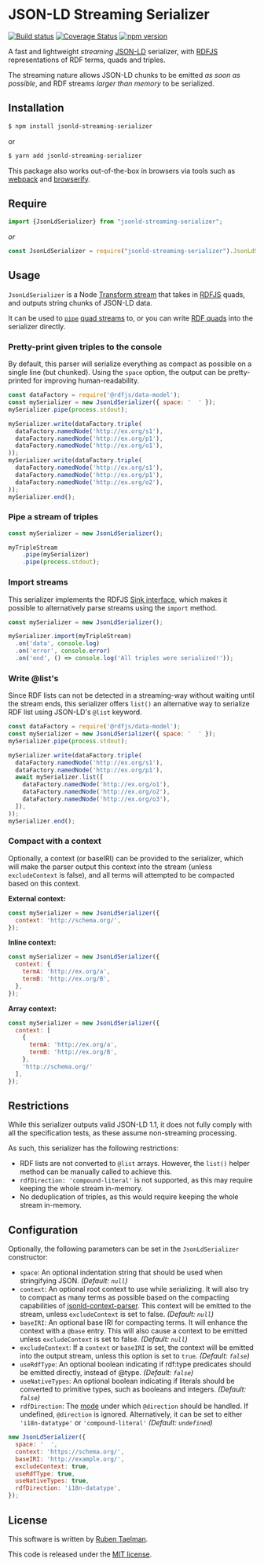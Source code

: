 # JSON-LD Streaming Serializer

[![Build status](https://github.com/rubensworks/jsonld-streaming-serializer.js/workflows/CI/badge.svg)](https://github.com/rubensworks/jsonld-streaming-serializer.js/actions?query=workflow%3ACI)
[![Coverage Status](https://coveralls.io/repos/github/rubensworks/jsonld-streaming-serializer.js/badge.svg?branch=master)](https://coveralls.io/github/rubensworks/jsonld-streaming-serializer.js?branch=master)
[![npm version](https://badge.fury.io/js/jsonld-streaming-serializer.svg)](https://www.npmjs.com/package/jsonld-streaming-serializer)

A fast and lightweight _streaming_ [JSON-LD](https://json-ld.org/) serializer,
with [RDFJS](https://github.com/rdfjs/representation-task-force/) representations of RDF terms, quads and triples.

The streaming nature allows JSON-LD chunks to be emitted _as soon as possible_, and RDF streams _larger than memory_ to be serialized.

## Installation

```bash
$ npm install jsonld-streaming-serializer
```

or

```bash
$ yarn add jsonld-streaming-serializer
```

This package also works out-of-the-box in browsers via tools such as [webpack](https://webpack.js.org/) and [browserify](http://browserify.org/).

## Require

```javascript
import {JsonLdSerializer} from "jsonld-streaming-serializer";
```

_or_

```javascript
const JsonLdSerializer = require("jsonld-streaming-serializer").JsonLdSerializer;
```


## Usage

`JsonLdSerializer` is a Node [Transform stream](https://nodejs.org/api/stream.html#stream_class_stream_transform)
that takes in [RDFJS](http://rdf.js.org/) quads,
and outputs string chunks of JSON-LD data.

It can be used to [`pipe`](https://nodejs.org/api/stream.html#stream_readable_pipe_destination_options) [quad streams](http://rdf.js.org/stream-spec/#stream-interface) to,
or you can write [RDF quads](http://rdf.js.org/data-model-spec/#quad-interface) into the serializer directly.

### Pretty-print given triples to the console

By default, this parser will serialize everything as compact as possible on a single line (but chunked).
Using the `space` option, the output can be pretty-printed for improving human-readability.

```javascript
const dataFactory = require('@rdfjs/data-model');
const mySerializer = new JsonLdSerializer({ space: '  ' });
mySerializer.pipe(process.stdout);

mySerializer.write(dataFactory.triple(
  dataFactory.namedNode('http://ex.org/s1'),
  dataFactory.namedNode('http://ex.org/p1'),
  dataFactory.namedNode('http://ex.org/o1'),
));
mySerializer.write(dataFactory.triple(
  dataFactory.namedNode('http://ex.org/s1'),
  dataFactory.namedNode('http://ex.org/p1'),
  dataFactory.namedNode('http://ex.org/o2'),
));
mySerializer.end();
```

### Pipe a stream of triples

```javascript
const mySerializer = new JsonLdSerializer();

myTripleStream
    .pipe(mySerializer)
    .pipe(process.stdout);
```

### Import streams

This serializer implements the RDFJS [Sink interface](https://rdf.js.org/#sink-interface),
which makes it possible to alternatively parse streams using the `import` method.

```javascript
const mySerializer = new JsonLdSerializer();

mySerializer.import(myTripleStream)
  .on('data', console.log)
  .on('error', console.error)
  .on('end', () => console.log('All triples were serialized!'));
```

### Write @list's

Since RDF lists can not be detected in a streaming-way
without waiting until the stream ends,
this serializer offers `list()` an alternative way to serialize RDF list
using JSON-LD's `@list` keyword.

```javascript
const dataFactory = require('@rdfjs/data-model');
const mySerializer = new JsonLdSerializer({ space: '  ' });
mySerializer.pipe(process.stdout);

mySerializer.write(dataFactory.triple(
  dataFactory.namedNode('http://ex.org/s1'),
  dataFactory.namedNode('http://ex.org/p1'),
  await mySerializer.list([
    dataFactory.namedNode('http://ex.org/o1'),
    dataFactory.namedNode('http://ex.org/o2'),
    dataFactory.namedNode('http://ex.org/o3'),
  ]),
));
mySerializer.end();
```

### Compact with a context

Optionally, a context (or baseIRI) can be provided to the serializer,
which will make the parser output this context into the stream (unless `excludeContext` is false),
and all terms will attempted to be compacted based on this context.

****External context:****
```javascript
const mySerializer = new JsonLdSerializer({
  context: 'http://schema.org/',
});
```

****Inline context:****
```javascript
const mySerializer = new JsonLdSerializer({
  context: {
    termA: 'http://ex.org/a',
    termB: 'http://ex.org/B',
  },
});
```

****Array context:****
```javascript
const mySerializer = new JsonLdSerializer({
  context: [
    {
      termA: 'http://ex.org/a',
      termB: 'http://ex.org/B',
    },
    'http://schema.org/'
  ],
});
```

## Restrictions

While this serializer outputs valid JSON-LD 1.1,
it does not fully comply with all the specification tests,
as these assume non-streaming processing.

As such, this serializer has the following restrictions:

* RDF lists are not converted to `@list` arrays. However, the `list()` helper method can be manually called to achieve this.
* `rdfDirection: 'compound-literal'` is not supported, as this may require keeping the whole stream in-memory.
* No deduplication of triples, as this would require keeping the whole stream in-memory.

## Configuration

Optionally, the following parameters can be set in the `JsonLdSerializer` constructor:

* `space`: An optional indentation string that should be used when stringifying JSON. _(Default: `null`)_
* `context`: An optional root context to use while serializing. It will also try to compact as many terms as possible based on the compacting capabilities of [jsonld-context-parser](https://github.com/rubensworks/jsonld-context-parser.js). This context will be emitted to the stream, unless `excludeContext` is set to false. _(Default: `null`)_
* `baseIRI`: An optional base IRI for compacting terms. It will enhance the context with a `@base` entry. This will also cause a context to be emitted unless `excludeContext` is set to false. _(Default: `null`)_
* `excludeContext`: If a `context` or `baseIRI` is set, the context will be emitted into the output stream, unless this option is set to `true`. _(Default: `false`)_
* `useRdfType`: An optional boolean indicating if rdf:type predicates should be emitted directly, instead of @type. _(Default: `false`)_
* `useNativeTypes`: An optional boolean indicating if literals should be converted to primitive types, such as booleans and integers. _(Default: `false`)_
* `rdfDirection`: The [mode](https://w3c.github.io/json-ld-api/#dom-jsonldoptions-rdfdirection) under which `@direction` should be handled. If undefined, `@direction` is ignored. Alternatively, it can be set to either `'i18n-datatype'` or `'compound-literal'` _(Default: `undefined`)_

```javascript
new JsonLdSerializer({
  space: '  ',
  context: 'https://schema.org/',
  baseIRI: 'http://example.org/',
  excludeContext: true,
  useRdfType: true,
  useNativeTypes: true,
  rdfDirection: 'i18n-datatype',
});
```

## License
This software is written by [Ruben Taelman](http://rubensworks.net/).

This code is released under the [MIT license](http://opensource.org/licenses/MIT).
